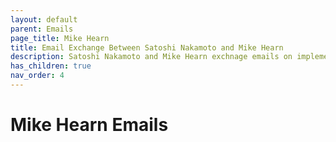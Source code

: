 ```yaml
---
layout: default
parent: Emails
page_title: Mike Hearn
title: Email Exchange Between Satoshi Nakamoto and Mike Hearn
description: Satoshi Nakamoto and Mike Hearn exchnage emails on implementing the marketplace feature, Moore's Law, simplified payment verification and more
has_children: true
nav_order: 4
---
```


# Mike Hearn Emails
